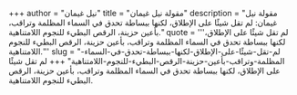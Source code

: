 +++
author = "نيل غيمان"
title = "مقولة نيل غيمان"
description = "مقولة نيل غيمان: لم تقل شيئًا على الإطلاق، لكنها ببساطة تحدق في السماء المظلمة وتراقب، بأعين حزينة، الرقص البطيء للنجوم اللامتناهية."
quote = '''لم تقل شيئًا على الإطلاق، لكنها ببساطة تحدق في السماء المظلمة وتراقب، بأعين حزينة، الرقص البطيء للنجوم اللامتناهية.'''
slug = "لم-تقل-شيئًا-على-الإطلاق-لكنها-ببساطة-تحدق-في-السماء-المظلمة-وتراقب-بأعين-حزينة-الرقص-البطيء-للنجوم-اللامتناهية"
+++
لم تقل شيئًا على الإطلاق، لكنها ببساطة تحدق في السماء المظلمة وتراقب، بأعين حزينة، الرقص البطيء للنجوم اللامتناهية.
